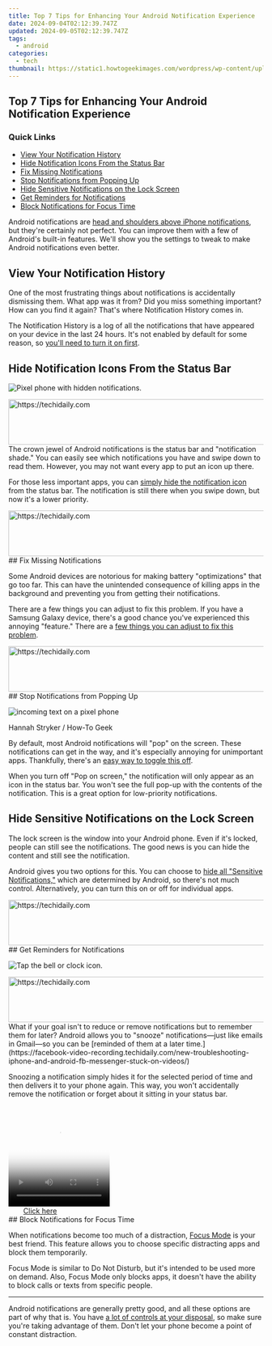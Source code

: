 ```yaml
---
title: Top 7 Tips for Enhancing Your Android Notification Experience
date: 2024-09-04T02:12:39.747Z
updated: 2024-09-05T02:12:39.747Z
tags:
  - android
categories:
  - tech
thumbnail: https://static1.howtogeekimages.com/wordpress/wp-content/uploads/2023/08/53093345027_7bf36f833b_o.jpg
---
```


## Top 7 Tips for Enhancing Your Android Notification Experience

### Quick Links

* [View Your Notification History](https://fox-direct.techidaily.com/new-in-2024-choosing-the-best-action-cam-hero-vs-keymission-170/)
* [Hide Notification Icons From the Status Bar](https://screen-recording.techidaily.com/new-in-2024-save-call-transcript-review/)
* [Fix Missing Notifications](https://win-able.techidaily.com/expert-hacks-to-fix-terrarias-crashing-woes-a-2pressive-guide/)
* [Stop Notifications from Popping Up](https://instagram-video-files.techidaily.com/updated-quick-guide-to-influential-instagram-hashtags-for-2024/)
* [Hide Sensitive Notifications on the Lock Screen](https://win-answers.techidaily.com/fixes-for-persistent-lags-and-stalls-in-fall-guys-when-played-on-pc/)
* [Get Reminders for Notifications](https://desktop-recording.techidaily.com/updated-in-2024-best-free-desktop-recorders/)
* [Block Notifications for Focus Time](https://facebook-video-share.techidaily.com/top-thumbnails-the-ultimate-guide-to-optimal-youtube-sizes-for-2024/)

 Android notifications are [head and shoulders above iPhone notifications](https://games-able.techidaily.com/visual-powerhouse-debate-oled-amoled-vs-ips-technology/), but they're certainly not perfect. You can improve them with a few of Android's built-in features. We'll show you the settings to tweak to make Android notifications even better.

##  View Your Notification History

 One of the most frustrating things about notifications is accidentally dismissing them. What app was it from? Did you miss something important? How can you find it again? That's where Notification History comes in.

 The Notification History is a log of all the notifications that have appeared on your device in the last 24 hours. It's not enabled by default for some reason, so [you'll need to turn it on first](https://fix-guide.techidaily.com/solved-warning-camera-failed-on-infinix-hot-40-drfone-by-drfone-fix-android-problems-fix-android-problems/).

##  Hide Notification Icons From the Status Bar

![Pixel phone with hidden notifications.](https://static1.howtogeekimages.com/wordpress/wp-content/uploads/2021/06/android-minimize-notifications-1.png?width=1198&amp;trim=1,1&amp;bg-color=000&amp;pad=1,1) 

<!-- affiliate ads begin -->
<a href="https://imp.i357552.net/c/5597632/857865/11832" target="_top" id="857865">
  <img src="//a.impactradius-go.com/display-ad/11832-857865" border="0" alt="https://techidaily.com" width="728" height="90"/>
</a>
<img height="0" width="0" src="https://imp.i357552.net/i/5597632/857865/11832" style="position:absolute;visibility:hidden;" border="0" />
<!-- affiliate ads end -->
 The crown jewel of Android notifications is the status bar and "notification shade." You can easily see which notifications you have and swipe down to read them. However, you may not want every app to put an icon up there.

 For those less important apps, you can [simply hide the notification icon](https://fox-cloud.techidaily.com/revolutionary-guide-to-iphone-x-animoji-mastery/) from the status bar. The notification is still there when you swipe down, but now it's a lower priority.

<!-- affiliate ads begin -->
<a href="https://aligracehair.sjv.io/c/5597632/1880960/19272" target="_top" id="1880960">
  <img src="//a.impactradius-go.com/display-ad/19272-1880960" border="0" alt="https://techidaily.com" width="728" height="90"/>
</a>
<img height="0" width="0" src="https://aligracehair.sjv.io/i/5597632/1880960/19272" style="position:absolute;visibility:hidden;" border="0" />
<!-- affiliate ads end -->
##  Fix Missing Notifications

 Some Android devices are notorious for making battery "optimizations" that go too far. This can have the unintended consequence of killing apps in the background and preventing you from getting their notifications.

 There are a few things you can adjust to fix this problem. If you have a Samsung Galaxy device, there's a good chance you've experienced this annoying "feature." There are a [few things you can adjust to fix this problem](https://some-skills.techidaily.com/in-2024-total-command-mastery-powerdirector-review-and-guide/).

<!-- affiliate ads begin -->
<a href="https://appsumo.8odi.net/c/5597632/2030375/7443" target="_top" id="2030375">
  <img src="//a.impactradius-go.com/display-ad/7443-2030375" border="0" alt="https://techidaily.com" width="728" height="90"/>
</a>
<img height="0" width="0" src="https://appsumo.8odi.net/i/5597632/2030375/7443" style="position:absolute;visibility:hidden;" border="0" />
<!-- affiliate ads end -->
##  Stop Notifications from Popping Up

![incoming text on a pixel phone](https://static1.howtogeekimages.com/wordpress/wp-content/uploads/2023/08/52762934945_361edbde24_o.jpg) 

Hannah Stryker / How-To Geek

 By default, most Android notifications will "pop" on the screen. These notifications can get in the way, and it's especially annoying for unimportant apps. Thankfully, there's an [easy way to toggle this off](https://screen-recording.techidaily.com/new-ultimate-choices-in-video-collaboration-software-for-2024/).

 When you turn off "Pop on screen," the notification will only appear as an icon in the status bar. You won't see the full pop-up with the contents of the notification. This is a great option for low-priority notifications.

##  Hide Sensitive Notifications on the Lock Screen

 The lock screen is the window into your Android phone. Even if it's locked, people can still see the notifications. The good news is you can hide the content and still see the notification.

 Android gives you two options for this. You can choose to [hide all "Sensitive Notifications,"](https://win11-tips.techidaily.com/mending-gaps-between-explore-elements/) which are determined by Android, so there's not much control. Alternatively, you can turn this on or off for individual apps.

<!-- affiliate ads begin -->
<a href="https://aligracehair.sjv.io/c/5597632/1948954/19272" target="_top" id="1948954">
  <img src="//a.impactradius-go.com/display-ad/19272-1948954" border="0" alt="https://techidaily.com" width="728" height="90"/>
</a>
<img height="0" width="0" src="https://aligracehair.sjv.io/i/5597632/1948954/19272" style="position:absolute;visibility:hidden;" border="0" />
<!-- affiliate ads end -->
##  Get Reminders for Notifications

![Tap the bell or clock icon.](https://static1.howtogeekimages.com/wordpress/wp-content/uploads/2023/08/screenshot_20230830_151207_settings.jpg) 

<!-- affiliate ads begin -->
<a href="https://appsumo.8odi.net/c/5597632/2037335/7443" target="_top" id="2037335">
  <img src="//a.impactradius-go.com/display-ad/7443-2037335" border="0" alt="https://techidaily.com" width="728" height="90"/>
</a>
<img height="0" width="0" src="https://appsumo.8odi.net/i/5597632/2037335/7443" style="position:absolute;visibility:hidden;" border="0" />
<!-- affiliate ads end -->
 What if your goal isn't to reduce or remove notifications but to remember them for later? Android allows you to "snooze" notifications—just like emails in Gmail—so you can be [reminded of them at a later time.](https://facebook-video-recording.techidaily.com/new-troubleshooting-iphone-and-android-fb-messenger-stuck-on-videos/) 

 Snoozing a notification simply hides it for the selected period of time and then delivers it to your phone again. This way, you won't accidentally remove the notification or forget about it sitting in your status bar.

<!-- affiliate ads begin -->
<span id="1374819">
					<video width="200" height="200" style="cursor:pointer"
           poster="//a.impactradius-go.com/display-clicktoplayimage/1374819.png"
           onclick="if(!this.playClicked){this.play();this.setAttribute('controls',true);this.playClicked=true;}">
	   <source src="//a.impactradius-go.com/display-ad/15852-1374819">
	   <img src="//a.impactradius-go.com/display-clicktoplayimage/1374819.png" style="border: none; height: 100%; width: 100%; object-fit: contain">
	</video>
	<div style="width:125px;text-align:center"><a href="javascript:window.open(decodeURIComponent('https%3A%2F%2Fthefitville.pxf.io%2Fc%2F5597632%2F1374819%2F15852'), '_blank');void(0);">Click here</a></div>
</span>
<img height="0" width="0" src="https://imp.pxf.io/i/5597632/1374819/15852" style="position:absolute;visibility:hidden;" border="0" />
<!-- affiliate ads end -->
##  Block Notifications for Focus Time

 When notifications become too much of a distraction, [Focus Mode](https://extra-approaches.techidaily.com/in-2024-premier-podplay-writing-treasures/) is your best friend. This feature allows you to choose specific distracting apps and block them temporarily.

 Focus Mode is similar to Do Not Disturb, but it's intended to be used more on demand. Also, Focus Mode only blocks apps, it doesn't have the ability to block calls or texts from specific people.

---

 Android notifications are generally pretty good, and all these options are part of why that is. You have [a lot of controls at your disposal](https://apple-account.techidaily.com/how-to-fix-when-apple-account-locked-on-iphone-8-by-drfone-ios/), so make sure you're taking advantage of them. Don't let your phone become a point of constant distraction.

<ins class="adsbygoogle"
     style="display:block"
     data-ad-format="autorelaxed"
     data-ad-client="ca-pub-7571918770474297"
     data-ad-slot="1223367746"></ins>



<ins class="adsbygoogle"
     style="display:block"
     data-ad-client="ca-pub-7571918770474297"
     data-ad-slot="8358498916"
     data-ad-format="auto"
     data-full-width-responsive="true"></ins>


